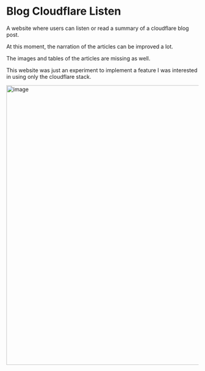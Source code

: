# Blog Cloudflare Listen

A website where users can listen or read a summary of a cloudflare blog post.

At this moment, the narration of the articles can be improved a lot.

The images and tables of the articles are missing as well.

This website was just an experiment to implement a feature I was interested in using only the cloudflare stack.

<img width="1145" height="732" alt="image" src="https://github.com/user-attachments/assets/4e02818c-65fe-4b2e-9f29-28f00facf0a6" />
